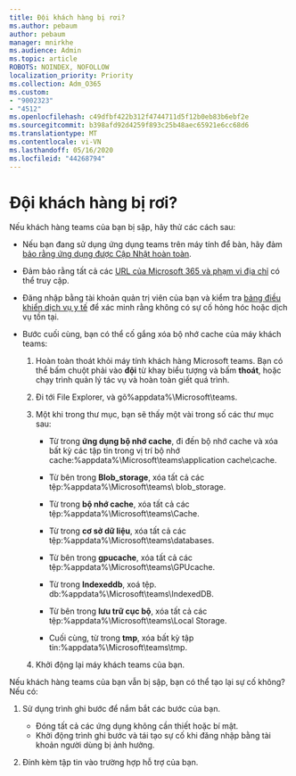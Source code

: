 ```yaml
---
title: Đội khách hàng bị rơi?
ms.author: pebaum
author: pebaum
manager: mnirkhe
ms.audience: Admin
ms.topic: article
ROBOTS: NOINDEX, NOFOLLOW
localization_priority: Priority
ms.collection: Adm_O365
ms.custom:
- "9002323"
- "4512"
ms.openlocfilehash: c49dfbf422b312f4744711d5f12b0eb83b6ebf2e
ms.sourcegitcommit: b398afd92d4259f893c25b48aec65921e6cc68d6
ms.translationtype: MT
ms.contentlocale: vi-VN
ms.lasthandoff: 05/16/2020
ms.locfileid: "44268794"
---
```

# <a name="teams-client-crashing"></a>Đội khách hàng bị rơi?

Nếu khách hàng teams của bạn bị sập, hãy thử các cách sau:

- Nếu bạn đang sử dụng ứng dụng teams trên máy tính để bàn, hãy đảm [bảo rằng ứng dụng được Cập Nhật hoàn toàn](https://support.office.com/article/Update-Microsoft-Teams-535a8e4b-45f0-4f6c-8b3d-91bca7a51db1).

- Đảm bảo rằng tất cả các [URL của Microsoft 365 và phạm vi địa chỉ](https://docs.microsoft.com/microsoftteams/connectivity-issues) có thể truy cập.

- Đăng nhập bằng tài khoản quản trị viên của bạn và kiểm tra [bảng điều khiển dịch vụ y tế](https://docs.microsoft.com/office365/enterprise/view-service-health) để xác minh rằng không có sự cố hỏng hóc hoặc dịch vụ tồn tại.

 - Bước cuối cùng, bạn có thể cố gắng xóa bộ nhớ cache của máy khách teams:

    1.  Hoàn toàn thoát khỏi máy tính khách hàng Microsoft teams. Bạn có thể bấm chuột phải vào **đội** từ khay biểu tượng và bấm **thoát**, hoặc chạy trình quản lý tác vụ và hoàn toàn giết quá trình.

    2.  Đi tới File Explorer, và gõ%appdata%\Microsoft\teams.

    3.  Một khi trong thư mục, bạn sẽ thấy một vài trong số các thư mục sau:

         - Từ trong **ứng dụng bộ nhớ cache**, đi đến bộ nhớ cache và xóa bất kỳ các tập tin trong vị trí bộ nhớ cache:%appdata%\Microsoft\teams\application cache\cache.

        - Từ bên trong **Blob_storage**, xóa tất cả các tệp:%appdata%\Microsoft\teams\ blob_storage.

        - Từ trong **bộ nhớ cache**, xóa tất cả các tệp:%appdata%\Microsoft\teams\Cache.

        - Từ trong **cơ sở dữ liệu**, xóa tất cả các tệp:%appdata%\Microsoft\teams\databases.

        - Từ bên trong **gpucache**, xóa tất cả các tệp:%appdata%\Microsoft\teams\GPUcache.

        - Từ trong **Indexeddb**, xoá tệp. db:%appdata%\Microsoft\teams\IndexedDB.

        - Từ bên trong **lưu trữ cục bộ**, xóa tất cả các tệp:%appdata%\Microsoft\teams\Local Storage.

        - Cuối cùng, từ trong **tmp**, xóa bất kỳ tập tin:%appdata%\Microsoft\teams\tmp.

    4. Khởi động lại máy khách teams của bạn.

Nếu khách hàng teams của bạn vẫn bị sập, bạn có thể tạo lại sự cố không? Nếu có: 

1. Sử dụng trình ghi bước để nắm bắt các bước của bạn.
    - Đóng tất cả các ứng dụng không cần thiết hoặc bí mật.
    - Khởi động trình ghi bước và tái tạo sự cố khi đăng nhập bằng tài khoản người dùng bị ảnh hưởng.
    
2. Đính kèm tập tin vào trường hợp hỗ trợ của bạn.
